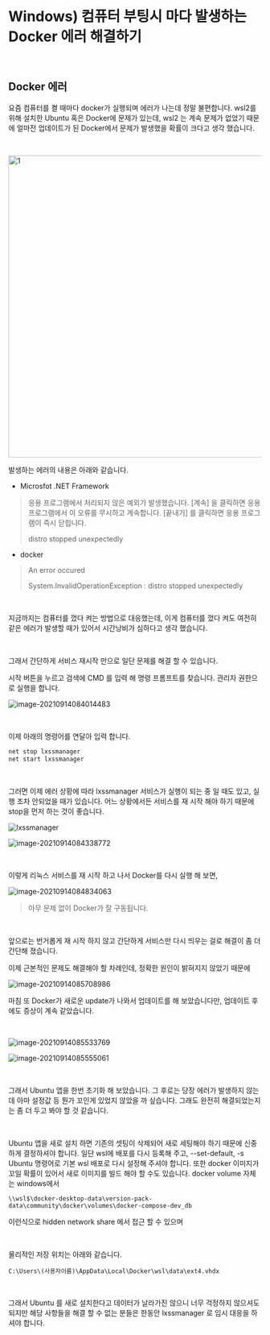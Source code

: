 

# Windows) 컴퓨터 부팅시 마다 발생하는 Docker 에러 해결하기

​	

## Docker 에러 

요즘 컴퓨터를 켤 때마다 docker가 실행되며 에러가 나는데 정말 불편합니다. wsl2를 위해 설치한 Ubuntu 혹은 Docker에 문제가 있는데, wsl2 는 계속 문제가 없었기 때문에 얼마전 업데이트가 된 Docker에서 문제가 발생했을 확률이 크다고 생각 했습니다.

​	

<img src="https://raw.githubusercontent.com/Shane-Park/markdownBlog/master/devops/docker/distro-error.assets/image-20210914091052614.webp" width=750 height=600 alt=1>

발생하는 에러의 내용은 아래와 같습니다.

- Microsfot .NET Framework

>  응용 프로그램에서 처리되지 않은 예외가 발생했습니다. [계속] 을 클릭하면 응용 프로그램에서 이 오류를 무시하고 계속합니다. [끝내기] 를 클릭하면 응용 프로그램이 즉시 닫힙니다.
>
> distro stopped unexpectedly

- docker

> An error occured 
>
> System.InvalidOperationException : distro stopped unexpectedly

​	

지금까지는 컴퓨터를 껐다 켜는 방법으로 대응했는데, 이게 컴퓨터를 껐다 켜도 여전히 같은 에러가 발생할 때가 있어서 시간낭비가 심하다고 생각 했습니다.

​		

그래서 간단하게 서비스 재시작 만으로 일단 문제를 해결 할 수 있습니다.

시작 버튼을 누르고 검색에 CMD 를 입력 해 명령 프롬프트를 찾습니다. 관리자 권한으로 실행을 합니다.

![image-20210914084014483](https://raw.githubusercontent.com/Shane-Park/markdownBlog/master/devops/docker/distro-error.assets/image-20210914084014483.webp)

​	

이제 아래의 명령어를 연달아 입력 합니다.

```bash
net stop lxssmanager
net start lxssmanager
```

​	

그러면 이제 에러 상황에 따라 lxssmanager 서비스가 실행이 되는 중 일 때도 있고, 실행 조차 안되었을 때가 있습니다. 어느 상황에서든 서비스를 재 시작 해야 하기 때문에 stop을 먼저 하는 것이 좋습니다.

![lxssmanager](https://raw.githubusercontent.com/Shane-Park/markdownBlog/master/devops/docker/distro-error.assets/lxssmanager.webp)

![image-20210914084338772](https://raw.githubusercontent.com/Shane-Park/markdownBlog/master/devops/docker/distro-error.assets/image-20210914084338772.webp)

​	

이렇게 리눅스 서비스를 재 시작 하고 나서 Docker를 다시 실행 해 보면,

![image-20210914084834063](https://raw.githubusercontent.com/Shane-Park/markdownBlog/master/devops/docker/distro-error.assets/image-20210914084834063.webp)

> 아무 문제 없이 Docker가 잘 구동됩니다.

​		

앞으로는 번거롭게 재 시작 하지 않고 간단하게 서비스만 다시 띄우는 걸로 해결이 좀 더 간단해 졌습니다.

이제 근본적인 문제도 해결해야 할 차례인데, 정확한 원인이 밝혀지지 않았기 때문에

![image-20210914085708986](https://raw.githubusercontent.com/Shane-Park/markdownBlog/master/devops/docker/distro-error.assets/image-20210914085708986.webp)

마침 또 Docker가 새로운 update가 나와서 업데이트를 해 보았습니다만, 업데이트 후에도 증상이 계속 같았습니다.

​		

![image-20210914085533769](https://raw.githubusercontent.com/Shane-Park/markdownBlog/master/devops/docker/distro-error.assets/image-20210914085533769.webp)

![image-20210914085555061](https://raw.githubusercontent.com/Shane-Park/markdownBlog/master/devops/docker/distro-error.assets/image-20210914085555061.webp)

​	

그래서 Ubuntu 앱을 한번 초기화 해 보았습니다. 그 후로는 당장 에러가 발생하지 않는데 아마 설정값 등 뭔가 꼬인게 있었지 않았을 까 싶습니다. 그래도 완전히 해결되었는지는 좀 더 두고 봐야 할 것 같습니다.

​	

Ubuntu 앱을 새로 설치 하면 기존의 셋팅이 삭제되어 새로 세팅해야 하기 때문에 신중하게 결정하셔야 합니다. 일단 wsl에 배포를 다시 등록해 주고, --set-default, -s Ubuntu 명령어로 기본 wsl 배포로 다시 설정해 주셔야 합니다. 또한 docker 이미지가 꼬일 확률이 있어서 새로 이미지를 빌드 해야 할 수도 있습니다. docker volume 자체는 windows에서

```
\\wsl$\docker-desktop-data\version-pack-data\community\docker\volumes\docker-compose-dev_db
```

이런식으로 hidden network share 에서 접근 할 수 있으며 

​	

물리적인 저장 위치는 아래와 같습니다.

```
C:\Users\(사용자이름)\AppData\Local\Docker\wsl\data\ext4.vhdx
```

​	

그래서 Ubuntu 를 새로 설치한다고 데이터가 날라가진 않으니 너무 걱정하지 않으셔도 되지만 해당 사항들을 해결 할 수 없는 분들은 한동안 lxssmanager 로 임시 대응을 하셔야 합니다.

​	

